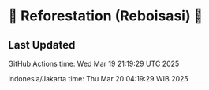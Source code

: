 
# 🌳 Reforestation (Reboisasi) 🌲

## Last Updated

GitHub Actions time: Wed Mar 19 21:19:29 UTC 2025

Indonesia/Jakarta time: Thu Mar 20 04:19:29 WIB 2025

